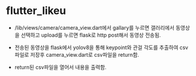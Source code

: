 # flutter_likeu

- /lib/views/camera/camera_view.dart에서 gallary를 누르면 갤러리에서 동영상을 선택하고 upload를 누르면 flask로 http post해서 동영상 전송됨.

- 전송된 동영상을 flask에서 yolov8을 통해 keypoint와 관걸 각도를 추출하여 csv파일로 저장후 camera_view.dart로 csv파일을 return함.

- return된 csv파일을 열어서 내용을 출력함.
